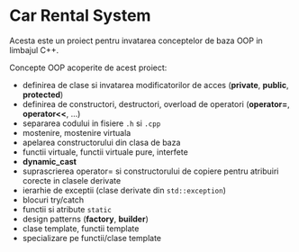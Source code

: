 # Car Rental System

Acesta este un proiect pentru invatarea conceptelor de baza OOP in limbajul C++.

Concepte OOP acoperite de acest proiect:
  - definirea de clase si invatarea modificatorilor de acces (**private**, **public**, **protected**)
  - definirea de constructori, destructori, overload de operatori (**operator=**, **operator<<**, ...)
  - separarea codului in fisiere `.h` si `.cpp`
  - mostenire, mostenire virtuala
  - apelarea constructorului din clasa de baza
  - functii virtuale, functii virtuale pure, interfete
  - **dynamic_cast**
  - suprascrierea operator= si constructorului de copiere pentru atribuiri corecte in clasele derivate
  - ierarhie de exceptii (clase derivate din `std::exception`)
  - blocuri try/catch
  - functii si atribute `static`
  - design patterns (**factory**, **builder**)
  - clase template, functii template
  - specializare pe functii/clase template
